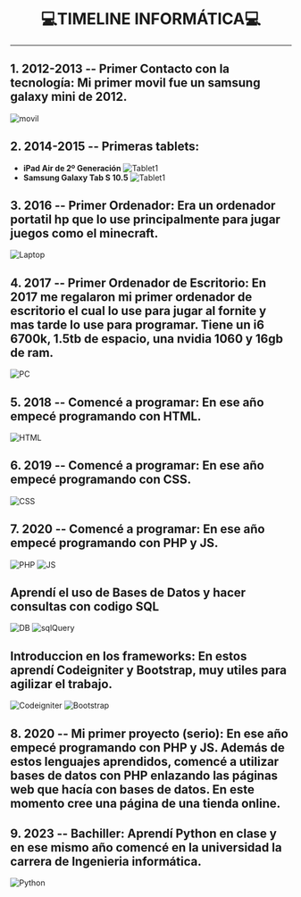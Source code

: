 # <center>**💻TIMELINE INFORMÁTICA💻**</center>
---

## 1. **2012-2013 -- Primer Contacto con la tecnología:** Mi primer movil fue un samsung galaxy mini de 2012.
![movil](https://upload.wikimedia.org/wikipedia/commons/thumb/3/3d/GT-S6500L.jpg/800px-GT-S6500L.jpg)


## 2. **2014-2015 -- Primeras tablets:**
- **iPad Air de 2º Generación**
![Tablet1](https://www.backmarket.es/cdn-cgi/image/format%3Dauto%2Cquality%3D75%2Cwidth%3D640/https://d2e6ccujb3mkqf.cloudfront.net/530951fb-1256-47d6-951a-466924f376d9-1_d739209f-02e5-41b0-be8d-84c9423bb2f6.jpg)
- **Samsung Galaxy Tab S 10.5**
![Tablet1](https://www.backmarket.es/cdn-cgi/image/format%3Dauto%2Cquality%3D75%2Cwidth%3D640/https://d2e6ccujb3mkqf.cloudfront.net/3edb9408-2e2d-479a-aa0c-c9d9595413ec-1_b7d11a49-7bbd-4421-885d-3af65322cd8e.jpg)
## **3. 2016 -- Primer Ordenador:** Era un ordenador portatil hp que lo use principalmente para jugar juegos como el minecraft.
![Laptop](https://www.backmarket.es/cdn-cgi/image/format%3Dauto%2Cquality%3D75%2Cwidth%3D640/https://d2e6ccujb3mkqf.cloudfront.net/e73c7b66-55fb-4f01-970c-e96db41e49e3-1_06f6bf83-6d60-4023-a728-279919840d26.jpg)

## **4. 2017 -- Primer Ordenador de Escritorio:** En 2017 me regalaron mi primer ordenador de escritorio el cual lo use para jugar al fornite y mas tarde lo use para programar. Tiene un i6 6700k, 1.5tb de espacio, una nvidia 1060 y 16gb de ram.
![PC](https://thumb.pccomponentes.com/w-530-530/articles/1072/10720246/1619-pccom-ready-intel-core-i5-13400f-16gb-500gb-ssd-rtx3060-negro.jpg)

## **5. 2018 -- Comencé a programar:** En ese año empecé programando con HTML.
![HTML](https://kinsta.com/wp-content/uploads/2021/11/Untitled-54.png)
## **6. 2019 -- Comencé a programar:** En ese año empecé programando con CSS.
![CSS](https://cdn-media-1.freecodecamp.org/images/863sGFar-HXTATzeqGsA3n-jlIMgrFFlNeBS)
## **7. 2020 -- Comencé a programar:** En ese año empecé programando con PHP y JS.
![PHP](https://www.ardiseny.es/wordpress/http://wp.ardiseny.es/wp-content/uploads/2015/03/phpCode.png)
![JS](https://upload.wikimedia.org/wikipedia/commons/thumb/a/a4/JavaScript_code.png/800px-JavaScript_code.png)

## **Aprendí el uso de Bases de Datos y hacer consultas con codigo SQL**
![DB](https://www.mclibre.org/consultar/webapps/img/phpmyadmin/2-1-s-2-crear-usuario.png)
![sqlQuery](https://blog.gft.com/br/wp-content/uploads/sites/4/2021/01/imagem-01-3.png)

## **Introduccion en los frameworks:** En estos aprendí Codeigniter y Bootstrap, muy utiles para agilizar el trabajo.
![Codeigniter](https://codeigniter.com/userguide3/_images/appflowchart.gif)
![Bootstrap](https://bootstrapstudio.io/assets/img/app_4.jpg)

## **8. 2020 -- Mi primer proyecto (serio):** En ese año empecé programando con PHP y JS. Además de estos lenguajes aprendidos, comencé a utilizar bases de datos con PHP enlazando las páginas web que hacía con bases de datos. En este momento cree una página de una tienda online.



## **9. 2023 -- Bachiller:** Aprendí Python en clase y en ese mismo año comencé en la universidad la carrera de Ingenieria informática.
![Python](https://upload.wikimedia.org/wikipedia/commons/b/bc/Python_Code.png)
